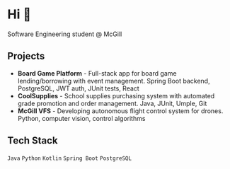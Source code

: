 # Hi 👋

Software Engineering student @ McGill

## Projects
- **Board Game Platform** - Full-stack app for board game lending/borrowing with event management. Spring Boot backend, PostgreSQL, JWT auth, JUnit tests, React
- **CoolSupplies** - School supplies purchasing system with automated grade promotion and order management. Java, JUnit, Umple, Git
- **McGill VFS** - Developing autonomous flight control system for drones. Python, computer vision, control algorithms

## Tech Stack
`Java` `Python` `Kotlin` `Spring Boot` `PostgreSQL`
